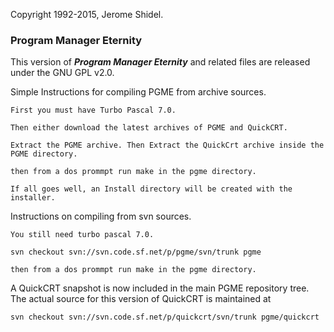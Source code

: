 Copyright 1992-2015, Jerome Shidel.

### Program Manager Eternity

This version of **_Program Manager Eternity_** and related files are released under the GNU GPL v2.0.

Simple Instructions for compiling PGME from archive sources.

	First you must have Turbo Pascal 7.0.

	Then either download the latest archives of PGME and QuickCRT.

	Extract the PGME archive. Then Extract the QuickCrt archive inside the PGME directory.

	then from a dos prommpt run make in the pgme directory.

	If all goes well, an Install directory will be created with the installer.

Instructions on compiling from svn sources.

	You still need turbo pascal 7.0.

	svn checkout svn://svn.code.sf.net/p/pgme/svn/trunk pgme

	then from a dos prommpt run make in the pgme directory.

A QuickCRT snapshot is now included in the main PGME repository tree. The actual
source for this version of QuickCRT is maintained at

    svn checkout svn://svn.code.sf.net/p/quickcrt/svn/trunk pgme/quickcrt

